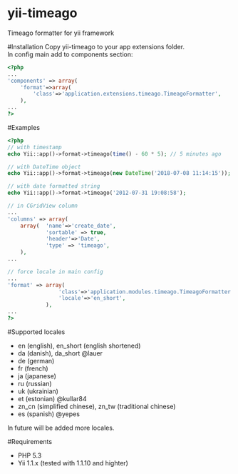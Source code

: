 yii-timeago
===========

Timeago formatter for yii framework

#Installation
Copy yii-timeago to your app extensions folder.  
In config main add to components section:  
```php
<?php
...
'components' => array(
	'format'=>array(
		'class'=>'application.extensions.timeago.TimeagoFormatter',
    ),
...
?>
```

#Examples
```php
<?php
// with timestamp
echo Yii::app()->format->timeago(time() - 60 * 5); // 5 minutes ago

// with DateTime object 
echo Yii::app()->format->timeago(new DateTime('2018-07-08 11:14:15'));

// with date formatted string
echo Yii::app()->format->timeago('2012-07-31 19:08:58');

// in CGridView column
...
'columns' => array(
	array(  'name'=>'create_date',
            'sortable' => true,
            'header'=>'Date',
            'type' => 'timeago',
    ),
...

// force locale in main config
...
'format' => array(
				'class'=>'application.modules.timeago.TimeagoFormatter',
            	'locale'=>'en_short',
        	),
...
?>
```

#Supported locales
* en (english), en_short (english shortened)
* da (danish), da_short @lauer
* de (german)
* fr (french)
* ja (japanese)
* ru (russian)
* uk (ukrainian)
* et (estonian) @kullar84
* zn_cn (simplified chinese), zn_tw (traditional chinese)  
* es (spanish) @yepes

In future will be added more locales.  

#Requirements
* PHP 5.3
* Yii 1.1.x (tested with 1.1.10 and highter)

